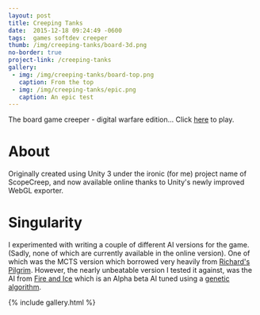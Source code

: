 ```yaml
---
layout: post
title: Creeping Tanks
date:  2015-12-18 09:24:49 -0600
tags:  games softdev creeper
thumb: /img/creeping-tanks/board-3d.png
no-border: true
project-link: /creeping-tanks
gallery:
 - img: /img/creeping-tanks/board-top.png
   caption: From the top
 - img: /img/creeping-tanks/epic.png
   caption: An epic test
---
```

The board game creeper - digital warfare edition...<!--more-->
Click [here](/creeping-tanks/) to play.

# About
Originally created using Unity 3 under the ironic (for me) project name of ScopeCreep, and now available online thanks to Unity's newly improved WebGL exporter.  

# Singularity
I experimented with writing a couple of different AI versions for the game.  (Sadly, none of which are currently available in the online version).  One of which was the MCTS version which borrowed very heavily from [Richard's Pilgrim](https://github.com/richardjs/Pilgrim).  However, the nearly unbeatable version I tested it against, was the AI from [Fire and Ice](/https://github.com/Dustin-Howell/Capstone) which is an Alpha beta AI tuned using a [genetic algorithm](https://en.wikipedia.org/wiki/Genetic_algorithm).

{% include gallery.html %}

